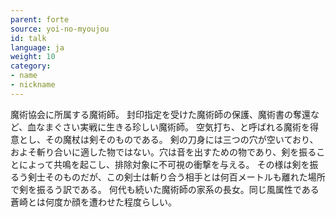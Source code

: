 ```yaml
---
parent: forte
source: yoi-no-myoujou
id: talk
language: ja
weight: 10
category:
- name
- nickname
---
```


魔術協会に所属する魔術師。
封印指定を受けた魔術師の保護、魔術書の奪還など、血なまぐさい実戦に生きる珍しい魔術師。
空気打ち、と呼ばれる魔術を得意とし、その魔杖は剣そのものである。
剣の刀身には三つの穴が空いており、およそ斬り合いに適した物ではない。穴は音を出すための物であり、剣を振ることによって共鳴を起こし、排除対象に不可視の衝撃を与える。
その様は剣を振るう剣士そのものだが、この剣士は斬り合う相手とは何百メートルも離れた場所で剣を振るう訳である。
何代も続いた魔術師の家系の長女。同じ風属性である蒼崎とは何度か顔を遭わせた程度らしい。
